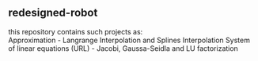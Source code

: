 ## redesigned-robot
this repository contains such projects as:<br/>
Approximation - Langrange Interpolation and Splines Interpolation
System of linear equations (URL) - Jacobi, Gaussa-Seidla and LU factorization
